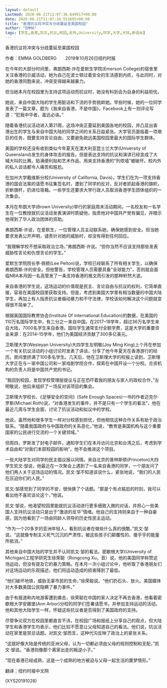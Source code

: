 ```yaml
---
layout: default
Lastmod: 2020-06-21T11:07:36.649917+00:00
date: 2020-06-21T11:07:34.551605+00:00
title: "香港抗议将冲突与分歧蔓延至美国校园"
author: "EMMA"
tags: [学生,香港,凯文,抗议,校园,支持,University,同学,大学,大陆,新语丝]
---
```


香港抗议将冲突与分歧蔓延至美国校园

作者：EMMA GOLDBERG　　2019年10月26日纽约时报

在今年的大部分时间里，弗朗西斯·许在爱默生学院(Emerson College)的宿舍里关注香港的示威活动，她为自己在波士顿过着安全的生活感到内疚，与此同时，对她的香港同胞来说，冲突变得越来越暴力。

但当她本月在校园里为支持这项运动而抗议时，她没有料到会为自身的利益担忧。

她说，来自中国大陆的学生用脏话和下流的手势挑衅她。早些时候，她的一位同学发表了一篇文章，题为《我来自香港，不是中国》，Facebook上有一则评论写道：“犯我中华者，虽远必诛。”

随着香港抗议活动进入第21周，这场冲突正蔓延到美国各地的校园，并凸显出香港出生的学生与来自中国大陆的同学之间的关系日益紧张。大学官员面临着一项艰巨的任务，既要支持言论自由，又要避免疏远美国校园里最大的国际学生群体。

美国的学校还没有收到类似今年夏天在澳大利亚昆士兰大学(University of Queensland)发生的身体攻击的报告。但是表达支持的抗议和演讲已经变成了大喊大叫的比赛。贴满便利贴和艺术作品、用来支持香港的“列侬墙”被破坏。校内外的私人谈话都令人痛苦和尴尬。

在加州大学戴维斯分校(University of California, Davis)，学生们在为一项支持香港的国会法案的请愿书征集签名时，遭到了同学的反对，反对者抓起香港的旗帜，折断旗杆，扔进垃圾箱。一些学生还要求大学行政人员取消香港学生团体组织的一次集会。

本月在布朗大学(Brown University)举行的家庭周末活动期间，一名校友和一名学生在一位教授就抗议活动发表演讲时质疑他，指责他对中国共产党有偏见，并暗示他得到了华人政治团体的资助。

弗朗西斯·许说，在爱默生，一位管理人员主动联系她，确保她感到安全。但当她要求发表公开声明，谴责针对她的威胁时，却没有得到任何回应。

“我理解学校不想采取政治立场，”弗朗西斯·许说。“但你当然不应该支持那些发表威胁性言论和仇恨言论的学生。”

爱默生学院院长李·佩顿(Lee Pelton)说，学校已经联系了所有相关学生，以确保弗朗西斯·许的安全。但他警告，学校管理人员需要具备“全球能力”，否则就会面临NBA本月因一名高管发了一条支持香港的推文而引发的那种轩然大波。

来自香港的学生说，这场运动的价值观是民主、言论自由与抗议的权利，它简单直接，容易在美国校园里获取支持。但是，考虑到美国大学里有相当数量的中国大陆学生，再加上有人指责抗议者煽动暴力和不守法律，学校该如何解决这个问题就变得很不简单了。

根据美国国际教育协会(Institute Of international Education)的数据，在美国的110万名国际学生中，有三分之一来自中国。在2017–18学年，超过36万名学生来自大陆，7000名学生来自香港。国际学生通常支付全额学费，这是大学的重要资金来源：在2014–15学年，他们为美国经济贡献了300多亿美元。

卫斯理大学(Wesleyan University)大四学生左明敬(Joy Ming King)上个月在参加一个有关抗议活动的小组讨论时发表了讲话，分享了他今年夏天在香港游行的经历。房间里挤满了100多名学生。几天后，他在卫斯理大学的校报上读到，卫斯理大学正在与一家中国公司和一家戏剧学院合作，探索在中国开设一个分校。合资机构的负责人将是中国共产党的书记。

“我回到校园，发现学校管理层提议与正在恐吓着我的朋友与家人的政权合作，”左明敬说，他后来组织了一场反对该项目的集会。

卫斯理大学校长、《足够安全的空间》(Safe Enough Spaces)一书的作者迈克尔·罗斯(Michael Roth)说，“对香港发生的事件，并不是只有一个学生的看法”，他在最近几周与学生会面，讨论了抗议活动和拟议中的学校。

他说，虽然他和很多学生一样对分校感到担忧，但他相信这种合作关系有助于政治联系。“随着我国政府与中国政府的关系恶化，”他说，“教育是美国机构与这个重要国家的公民进行交流的一个关键领域。”

但周四，罗斯发了封电子邮件，通知学生们在本月访问北京和台湾之后，考虑到学术自由和“对我们本部校园的影响”，他不会推进这个项目。

一些大陆学生对同学的民主倡议报以同情。来自北京的普林斯顿(Princeton)大四学生凯文·邹说，他最近在一次聚会上遇到了一名来自香港的同学，一个朋友问了他们两人关于这场运动的情况。凯文·邹不知道该说什么，紧张地说，“我们的人民在压迫你们的人民。”

凯文·邹感觉到了同学的不安，很快换了个话题。“那是个有点尴尬的时刻，我可以看出他不喜欢谈论这个，”他说。

凯文·邹说，他渴望校园里能就抗议活动进行更多细致入微的对话，并担心一些美国人支持抗议活动只是出于“激进的反华”情绪。他自己的支持则来自于一种自豪感，因为他看到了一场由同龄人领导的历史性民主运动。

“作为一个20多岁的亚洲年轻人，看到抗议者在做些什么真的很酷，”凯文·邹说。“这就像专制主义死气沉沉的严肃性，被这些孩子们颠覆性的、傻乎乎的能量所抵消。”

其他来自中国大陆的学生并不认同凯文·邹的看法。密歇根大学(University of Michigan)工程学研究生徐荣聪（Rongcong Xu，音）说，他的美国同学称赞这场运动，但没有提及它的暴力策略。在本月一次小组讨论中，他听取了香港朋友们对这场运动的乐观描述，他们将运动造成的损害降到了最低。

“他们破坏地铁，威胁无辜市民的生命，”徐荣聪说。“他们扔石头、放火。美国媒体对大多数美国公民隐瞒了暴力事件。”

由于有报道称内地游客遭到袭击，徐荣聪在中国的家人决定不再去香港，他看着密歇根大学安娜堡(Ann Arbor)分校的同学们签署请愿书，并参加支持运动的活动。他和其他大陆学生一样，怀疑这些抗议者是否得到了美国政府的支持。

尽管争论双方在校园里都直言不讳，在校园广场和报纸上分享自己的观点，但大陆学生和香港学生均表示，他们比较不愿意让父母知道自己的看法。他们说，抗议活动在家里是禁忌话题。对凯文·邹而言，这种代沟反映了政治上的紧张关系。

“这就好像大陆是传统的亚洲父母，认为一切都必须由父母的规则控制和支配，”凯文·邹说。“香港则像那个离家出走的叛逆小子。”

“现在香港已经成熟，这是一个成熟的地方被迫与父母一起生活的噩梦情形。”

翻译：纽约时报中文网

(XYS20191028)

